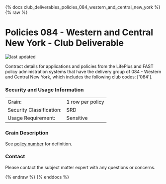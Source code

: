 
{% docs club_deliverables_policies_084_western_and_central_new_york %}
{% raw %}

# Policies 084 - Western and Central New York - Club Deliverable

![last updated](assets/update_badges/club_deliverables_policies_084_western_and_central_new_york.svg)

Contract details for applications and policies from the LifePlus and FAST policy administration
systems that have the delivery group of 084 - Western and Central New York, which includes the following
club codes: ['084'].

### Security and Usage Information
|     |     |
| --- | --- |
| Grain:                   | 1 row per policy |
| Security Classification: | SRD  |
| Usage Requirement:       | Sensitive |

### Grain Description
See [policy number](#!/exposure/docs.business_glossary.glossary#policy_number)
for definition.

### Contact
Please contact the subject matter expert with any questions or concerns.


{% endraw %}
{% enddocs %}
    